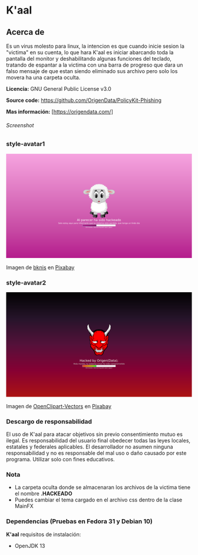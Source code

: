 # K'aal

## Acerca de
Es un virus molesto para linux, la intencion es que cuando inicie sesion la "victima" en su cuenta, lo que hara K'aal es iniciar abarcando toda la pantalla del monitor y deshabilitando algunas funciones del teclado, tratando de espantar a la victima con una barra de progreso que dara un falso mensaje de que estan siendo eliminado sus archivo pero solo los movera ha una carpeta oculta.

**Licencia:** GNU General Public License v3.0

**Source code:** https://github.com/OrigenData/PolicyKit-Phishing	

**Mas información:** [https://origendata.com/]

###### Screenshot
### style-avatar1
![](screenshot/style-avatar1.png)

Imagen de <a href="https://pixabay.com/es/users/bknis-2559320/?utm_source=link-attribution&amp;utm_medium=referral&amp;utm_campaign=image&amp;utm_content=1388937">bknis</a> en <a href="https://pixabay.com/es/?utm_source=link-attribution&amp;utm_medium=referral&amp;utm_campaign=image&amp;utm_content=1388937">Pixabay</a>

### style-avatar2
![](screenshot/style-avatar2.png)

Imagen de <a href="https://pixabay.com/es/users/OpenClipart-Vectors-30363/?utm_source=link-attribution&amp;utm_medium=referral&amp;utm_campaign=image&amp;utm_content=159641">OpenClipart-Vectors</a> en <a href="https://pixabay.com/es/?utm_source=link-attribution&amp;utm_medium=referral&amp;utm_campaign=image&amp;utm_content=159641">Pixabay</a>

### Descargo de responsabilidad
El uso de K'aal para atacar objetivos sin previo consentimiento mutuo es ilegal. Es responsabilidad del usuario final obedecer todas las leyes locales, estatales y federales aplicables. El desarrollador no asumen ninguna responsabilidad y no es responsable del mal uso o daño causado por este programa. Utilizar solo con fines educativos.

### Nota
* La carpeta oculta donde se almacenaran los archivos de la victima tiene el nombre **.HACKEADO**
* Puedes cambiar el tema cargado en el archivo css dentro de la clase MainFX


### Dependencias (Pruebas en Fedora 31 y Debian  10)
**K'aal** requisitos de instalación:
* OpenJDK 13

[https://origendata.com/]: <https://origendata.com/2020/04/09/kaal-un-virus-molesto-para-gnu-linux/>
